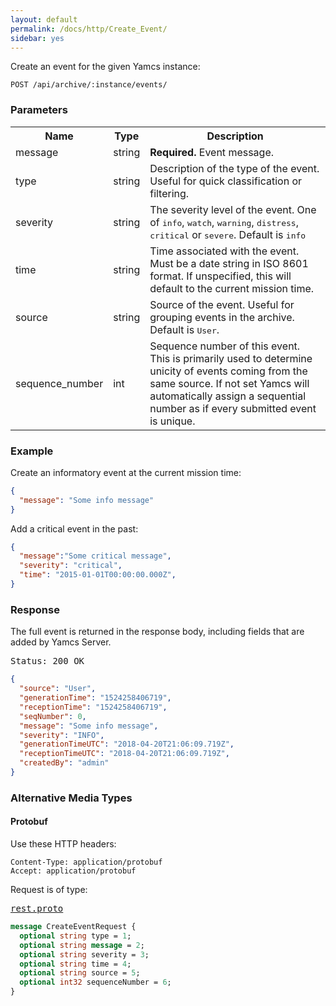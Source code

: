 ```yaml
---
layout: default
permalink: /docs/http/Create_Event/
sidebar: yes
---
```


Create an event for the given Yamcs instance:

    POST /api/archive/:instance/events/


### Parameters

<table class="inline">
  <tr>
    <th>Name</th>
    <th>Type</th>
    <th>Description</th>
  </tr>
  <tr>
    <td class="code">message</td>
    <td class="code">string</td>
    <td><strong>Required.</strong> Event message.</td>
  </tr>
  <tr>
    <td class="code">type</td>
    <td class="code">string</td>
    <td>Description of the type of the event. Useful for quick classification or filtering.</td>
  </tr>
  <tr>
    <td class="code">severity</td>
    <td class="code">string</td>
    <td>The severity level of the event. One of <tt>info</tt>, <tt>watch</tt>, <tt>warning</tt>, <tt>distress</tt>, <tt>critical</tt> or <tt>severe</tt>. Default is <tt>info</tt></td>
  </tr>
  <tr>
    <td class="code">time</td>
    <td class="code">string</td>
    <td>Time associated with the event. Must be a date string in ISO 8601 format. If unspecified, this will default to the current mission time.</td>
  </tr>
  <tr>
    <td class="code">source</td>
    <td class="code">string</td>
    <td>Source of the event. Useful for grouping events in the archive. Default is <tt>User</tt>.</td>
  </tr>
  <tr>
    <td class="code">sequence_number</td>
    <td class="code">int</td>
    <td>Sequence number of this event. This is primarily used to determine unicity of events coming from the same source. If not set Yamcs will automatically assign a sequential number as if every submitted event is unique.</td>
  </tr>
</table>


### Example

Create an informatory event at the current mission time:

```json
{
  "message": "Some info message"
}
```

Add a critical event in the past:

```json
{
  "message":"Some critical message",
  "severity": "critical",
  "time": "2015-01-01T00:00:00.000Z",
}
```

### Response

The full event is returned in the response body, including fields that are added by Yamcs Server.

<pre class="header">Status: 200 OK</pre>
```json
{
  "source": "User",
  "generationTime": "1524258406719",
  "receptionTime": "1524258406719",
  "seqNumber": 0,
  "message": "Some info message",
  "severity": "INFO",
  "generationTimeUTC": "2018-04-20T21:06:09.719Z",
  "receptionTimeUTC": "2018-04-20T21:06:09.719Z",
  "createdBy": "admin"
}
```


### Alternative Media Types

#### Protobuf

Use these HTTP headers:

    Content-Type: application/protobuf
    Accept: application/protobuf
    
Request is of type:

<pre class="r header"><a href="/docs/http/rest.proto/">rest.proto</a></pre>
```proto
message CreateEventRequest {
  optional string type = 1;
  optional string message = 2;
  optional string severity = 3;
  optional string time = 4;
  optional string source = 5;
  optional int32 sequenceNumber = 6;
}
```
